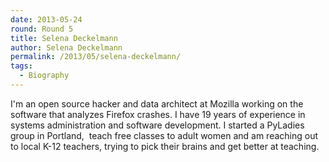 ```yaml
---
date: 2013-05-24
round: Round 5
title: Selena Deckelmann
author: Selena Deckelmann
permalink: /2013/05/selena-deckelmann/
tags:
  - Biography
---
```

I'm an open source hacker and data architect at Mozilla working on the software that analyzes Firefox crashes. I have 19 years of experience in systems administration and software development. I started a PyLadies group in Portland,  teach free classes to adult women and am reaching out to local K-12 teachers, trying to pick their brains and get better at teaching.
